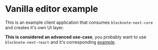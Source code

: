 # Vanilla editor example

This is an example client application that consumes `blocknote-next-core` and creates it's own UI layer.

**This is considered an advanced use-case**, you probably want to use `blocknote-next-react` and it's corresponding [example](../editor/README.md).
